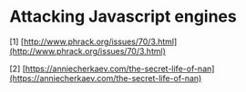 # Attacking Javascript engines

\[1] [http://www.phrack.org/issues/70/3.html](http://www.phrack.org/issues/70/3.html)

\[2] [https://anniecherkaev.com/the-secret-life-of-nan](https://anniecherkaev.com/the-secret-life-of-nan)
